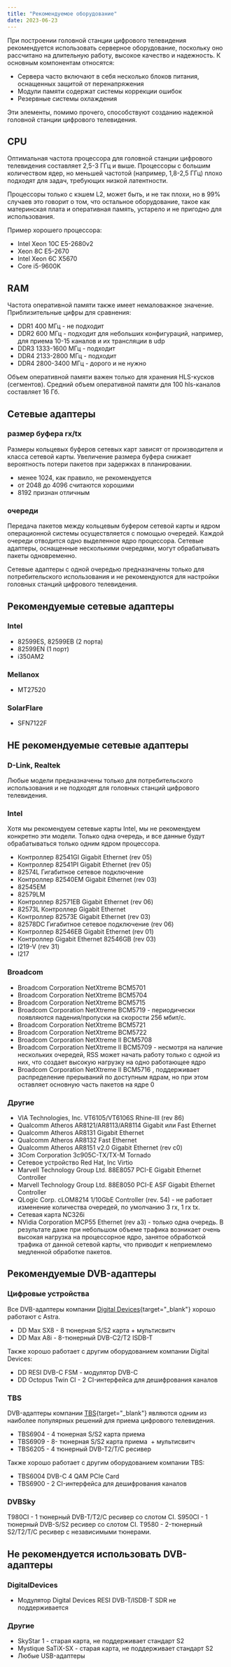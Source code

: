 ```yaml
---
title: "Рекомендуемое оборудование"
date: 2023-06-23
---
```


При построении головной станции цифрового телевидения рекомендуется использовать серверное оборудование, поскольку оно рассчитано на длительную работу, высокое качество и надежность. К основным компонентам относятся:

- Сервера часто включают в себя несколько блоков питания, оснащенных защитой от перенапряжения
- Модули памяти содержат системы коррекции ошибок
- Резервные системы охлаждения

Эти элементы, помимо прочего, способствуют созданию надежной головной станции цифрового телевидения.

## CPU[](https://help.cesbo.com/misc/articles/hardware/recommended-equipment#cpu)

Оптимальная частота процессора для головной станции цифрового телевидения составляет 2,5-3 ГГц и выше. Процессоры с большим количеством ядер, но меньшей частотой (например, 1,8-2,5 ГГц) плохо подходят для задач, требующих низкой латентности.

Процессоры только с кэшем L2, может быть, и не так плохи, но в 99% случаев это говорит о том, что остальное оборудование, такое как материнская плата и оперативная память, устарело и не пригодно для использования.

Пример хорошего процессора:

- Intel Xeon 10C E5-2680v2
- Xeon 8C E5-2670
- Intel Xeon 6C X5670
- Core i5-9600K

## RAM[](https://help.cesbo.com/misc/articles/hardware/recommended-equipment#ram)

Частота оперативной памяти также имеет немаловажное значение. Приблизительные цифры для сравнения:

- DDR1 400 МГц - не подходит
- DDR2 600 МГц - подходит для небольших конфигураций, например, для приема 10-15 каналов и их трансляции в udp
- DDR3 1333-1600 МГц - подходит
- DDR4 2133-2800 МГц - подходит
- DDR4 2800-3400 МГц - дорого и не нужно

Объем оперативной памяти важен только для хранения HLS-кусков (сегментов). Средний объем оперативной памяти для 100 hls-каналов составляет 16 Гб.

## Сетевые адаптеры[](https://help.cesbo.com/misc/articles/hardware/recommended-equipment#network-adapters)

### размер буфера rx/tx

Размеры кольцевых буферов сетевых карт зависят от производителя и класса сетевой карты. Увеличение размера буфера снижает вероятность потери пакетов при задержках в планировании.

- менее 1024, как правило, не рекомендуется
- от 2048 до 4096 считаются хорошими
- 8192 признан отличным

### очереди

Передача пакетов между кольцевым буфером сетевой карты и ядром операционной системы осуществляется с помощью очередей. Каждой очереди отводится одно выделенное ядро процессора. Сетевые адаптеры, оснащенные несколькими очередями, могут обрабатывать пакеты одновременно.

Сетевые адаптеры с одной очередью предназначены только для потребительского использования и не рекомендуются для настройки головных станций цифрового телевидения.

## Рекомендуемые сетевые адаптеры[](https://help.cesbo.com/misc/articles/hardware/recommended-equipment#recomended-network-adapters)

### Intel

- 82599ES, 82599EB (2 порта)
- 82599EN (1 порт)
- i350AM2

### Mellanox

- MT27520

### SolarFlare

- SFN7122F

## НЕ рекомендуемые сетевые адаптеры[](https://help.cesbo.com/misc/articles/hardware/recommended-equipment#not-recommended-network-adapters)

### D-Link, Realtek

Любые модели предназначены только для потребительского использования и не подходят для головных станций цифрового телевидения.

### Intel

Хотя мы рекомендуем сетевые карты Intel, мы не рекомендуем конкретно эти модели. Только одна очередь, и все данные будут обрабатываться только одним ядром процессора.

- Контроллер 82541GI Gigabit Ethernet (rev 05)
- Контроллер 82541PI Gigabit Ethernet (rev 05)
- 82574L Гигабитное сетевое подключение
- Контроллер 82540EM Gigabit Ethernet (rev 03)
- 82545EM
- 82579LM
- Контроллер 82571EB Gigabit Ethernet (rev 06)
- 82573L Контроллер Gigabit Ethernet
- Контроллер 82573E Gigabit Ethernet (rev 03)
- 82578DC Гигабитное сетевое подключение (rev 06)
- Контроллер 82546EB Gigabit Ethernet (rev 01)
- Контроллер Gigabit Ethernet 82546GB (rev 03)
- I219-V (rev 31)
- I217

### Broadcom

- Broadcom Corporation NetXtreme BCM5701
- Broadcom Corporation NetXtreme BCM5704
- Broadcom Corporation NetXtreme BCM5715
- Broadcom Corporation NetXtreme BCM5719 - периодически появляются падения/пропуски на скорости 256 мбит/с.
- Broadcom Corporation NetXtreme BCM5721
- Broadcom Corporation NetXtreme BCM5722
- Broadcom Corporation NetXtreme II BCM5708
- Broadcom Corporation NetXtreme II BCM5709 - несмотря на наличие нескольких очередей, RSS может начать работу только с одной из них, что создает высокую нагрузку на одно работающее ядро
- Broadcom Corporation NetXtreme II BCM5716 , поддерживает распределение прерываний по доступным ядрам, но при этом оставляет основную часть пакетов на ядре 0

### Другие

- VIA Technologies, Inc. VT6105/VT6106S Rhine-III (rev 86)
- Qualcomm Atheros AR8121/AR8113/AR8114 Gigabit или Fast Ethernet
- Qualcomm Atheros AR8131 Gigabit Ethernet
- Qualcomm Atheros AR8132 Fast Ethernet
- Qualcomm Atheros AR8151 v2.0 Gigabit Ethernet (rev c0)
- 3Com Corporation 3c905C-TX/TX-M Tornado
- Сетевое устройство Red Hat, Inc Virtio
- Marvell Technology Group Ltd. 88E8057 PCI-E Gigabit Ethernet Controller
- Marvell Technology Group Ltd. 88E8050 PCI-E ASF Gigabit Ethernet Controller
- QLogic Corp. cLOM8214 1/10GbE Controller (rev. 54) - не работает изменение количества очередей, по умолчанию 3 rx, 1 rx tx.
- Сетевая карта NC326i
- NVidia Corporation MCP55 Ethernet (rev a3) - только одна очередь. В результате даже при небольшом объеме трафика возникает очень высокая нагрузка на процессорное ядро, занятое обработкой трафика от данной сетевой карты, что приводит к неприемлемо медленной обработке пакетов.

## Рекомендуемые DVB-адаптеры[](https://help.cesbo.com/misc/articles/hardware/recommended-equipment#recommended-dvb-adapters)

### Цифровые устройства

Все DVB-адаптеры компании [Digital Devices](https://www.digital-devices.eu/){target="_blank"} хорошо работают с Astra.

- DD Max SX8 - 8 тюнерная S/S2 карта + мультисвитч
- DD Max A8i - 8-тюнерный DVB-C2/T2 ISDB-T

Также хорошо работает с другим оборудованием компании Digital Devices:

- DD RESI DVB-C FSM - модулятор DVB-C
- DD Octopus Twin CI - 2 CI-интерфейса для дешифрования каналов

### TBS

DVB-адаптеры компании [TBS](https://www.tbsdtv.com/){target="_blank"} являются одним из наиболее популярных решений для приема цифрового телевидения.

- TBS6904 - 4 тюнерная S/S2 карта приема
- TBS6909 - 8- тюнерная S/S2 карта приема  + мультисвитч
- TBS6205 - 4 тюнерный DVB-T2/T/C ресивер

Также хорошо работает с другим оборудованием компании TBS:

- TBS6004 DVB-C 4 QAM PCIe Card
- TBS6900 - 2 CI-интерфейса для дешифрования каналов

### DVBSky

T980CI - 1 тюнерный DVB-T/T2/C ресивер со слотом CI. S950CI - 1 тюнерный DVB-S/S2 ресивер со слотом CI. T9580 - 2-тюнерный S2/T2/T/C ресивер с независимыми тюнерами.

## Не рекомендуется использовать DVB-адаптеры[](https://help.cesbo.com/misc/articles/hardware/recommended-equipment#not-recommended-dvb-adapters)

### DigitalDevices

- Модулятор Digital Devices RESI DVB-T/ISDB-T SDR не поддерживается

### Другие

- SkyStar 1 - старая карта, не поддерживает стандарт S2
- Mystique SaTiX-SX - старая карта, не поддерживает стандарт S2
- Любые USB-адаптеры
